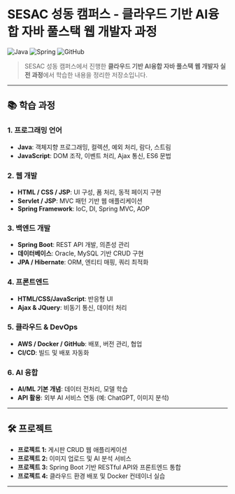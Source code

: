 # SESAC 성동 캠퍼스 - 클라우드 기반 AI융합 자바 풀스택 웹 개발자 과정

![Java](https://img.shields.io/badge/Java-ED8B00?style=flat&logo=java&logoColor=white)
![Spring](https://img.shields.io/badge/Spring-6DB33F?style=flat&logo=spring&logoColor=white)
![GitHub](https://img.shields.io/badge/GitHub-181717?style=flat&logo=github&logoColor=white)

> SESAC 성동 캠퍼스에서 진행한 **클라우드 기반 AI융합 자바 풀스택 웹 개발자 실전 과정**에서 학습한 내용을 정리한 저장소입니다.

---

## 📚 학습 과정
### 1. **프로그래밍 언어**
- **Java**: 객체지향 프로그래밍, 컬렉션, 예외 처리, 람다, 스트림
- **JavaScript**: DOM 조작, 이벤트 처리, Ajax 통신, ES6 문법

### 2. **웹 개발**
- **HTML / CSS / JSP**: UI 구성, 폼 처리, 동적 페이지 구현
- **Servlet / JSP**: MVC 패턴 기반 웹 애플리케이션
- **Spring Framework**: IoC, DI, Spring MVC, AOP

### 3. **백엔드 개발**
- **Spring Boot**: REST API 개발, 의존성 관리
- **데이터베이스**: Oracle, MySQL 기반 CRUD 구현
- **JPA / Hibernate**: ORM, 엔티티 매핑, 쿼리 최적화

### 4. **프론트엔드**
- **HTML/CSS/JavaScript**: 반응형 UI
- **Ajax & JQuery**: 비동기 통신, 데이터 처리

### 5. **클라우드 & DevOps**
- **AWS / Docker / GitHub**: 배포, 버전 관리, 협업
- **CI/CD**: 빌드 및 배포 자동화

### 6. **AI 융합**
- **AI/ML 기본 개념**: 데이터 전처리, 모델 학습
- **API 활용**: 외부 AI 서비스 연동 (예: ChatGPT, 이미지 분석)

---

## 🛠 프로젝트
- **프로젝트 1:** 게시판 CRUD 웹 애플리케이션
- **프로젝트 2:** 이미지 업로드 및 AI 분석 서비스
- **프로젝트 3:** Spring Boot 기반 RESTful API와 프론트엔드 통합
- **프로젝트 4:** 클라우드 환경 배포 및 Docker 컨테이너 실습

---

